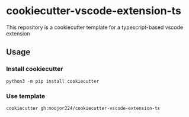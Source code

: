 # cookiecutter-vscode-extension-ts

This repository is a cookiecutter template for a typescript-based vscode extension

## Usage

### Install cookiecutter

`python3 -m pip install cookiecutter`

### Use template

`cookiecutter gh:moojor224/cookiecutter-vscode-extension-ts`